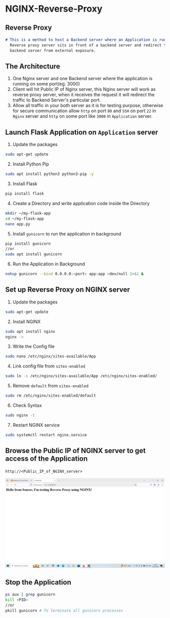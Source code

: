 # NGINX-Reverse-Proxy

## Reverse Proxy
```markdown
# This is a method to host a Backend server where an Application is running, this is NOT for hosting a Static content.
  Reverse proxy server sits in front of a backend server and redirect the traffic to the backend server and hide this
  backend server from external exposure.
```

## The Architecture
1. One Nginx server and one Backend server where the application is running on some port(eg. 3000)
2. Client will hit Public IP of Nginx server, this Nginx server will work as reverse proxy server, when it receives the request it will redirect the traffic to Backend Server's particular port.
3. Allow all traffic in your both server as it is for testing purpose, otherwise for secure communication allow `http` on port `80` and `SSH` on port `22` in `Nginx` server and `http` on some port like `3000` in `Application` server.

## Launch Flask Application on `Application` server
1. Update the packages
```bash
sudo apt-get update
```
2. Install Python Pip
```bash
sudo apt install python3 python3-pip -y
```
3. Install Flask
```bash
pip install flask
```
4. Create a Directory and write application code inside the Directory
```bash
mkdir ~/my-flask-app
cd ~/my-flask-app
nano app.py
```
5. Install `gunicorn` to run the application in background
```bash
pip install gunicorn
//or
sudo apt install gunicorn
```
6. Run the Application in Background
```bash
nohup gunicorn --bind 0.0.0.0:<port> app:app >dev/null 2>&1 &
```

## Set up Reverse Proxy on NGINX server
1. Update the packages
```bash
sudo apt-get update
```
2. Install NGINX
```bash
sudo apt install nginx
nginx -v
```
3. Write the Config file
```bash
sudo nano /etc/nginx/sites-available/App
```
4. Link config file from `sites-enabled`
```bash
sudo ln -s /etc/nginx/sites-available/App /etc/nginx/sites-enabled/
```
5. Remove `default` from `sites-enabled`
```bash
sudo rm /etc/nginx/sites-enabled/default
```
6. Check Syntax
```bash
sudo nginx -t
```
7. Restart NGINX service
```bash
sudo systemctl restart nginx.service
```

## Browse the Public IP of NGINX server to get access of the Application
`http://<Public_IP_of_NGINX_server>`

![image alt](https://github.com/souravhajra123/NGINX-Reverse-Proxy/blob/4abf8fca70dc69f2fb82cdc3886104da9ff39e55/P1.png)

## Stop the Application
```bash
ps aux | grep gunicorn
kill <PID>
//or
pkill gunicorn # To terminate all gunicorn processes
```




